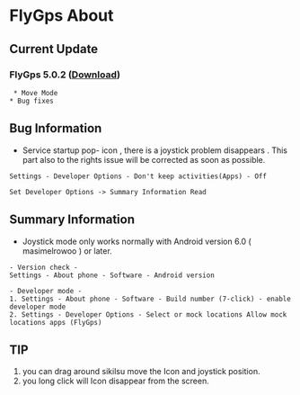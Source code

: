 # FlyGps About

## Current Update		
### FlyGps 5.0.2 ([Download](https://github.com/SamBoKing/Secret/raw/master/FlyGps_5.0.2.apk))		
  ```		
  * Move Mode	
  * Bug fixes
 ```
 
 ## Bug Information
 * Service startup pop- icon , there is a joystick problem disappears . This part also to the rights issue will be corrected as soon as possible.
 ```
 Settings - Developer Options - Don't keep activities(Apps) - Off 
 
 Set Developer Options -> Summary Information Read
 ```
 
 ## Summary Information
 * Joystick mode only works normally with Android version 6.0 ( masimelrowoo ) or later.
 ```
 - Version check -
 Settings - About phone - Software - Android version
 
 - Developer mode -
 1. Settings - About phone - Software - Build number (7-click) - enable developer mode
 2. Settings - Developer Options - Select or mock locations Allow mock locations apps (FlyGps)
 ```
 
 ## TIP
 1. you can drag around sikilsu move the Icon and joystick position.
 2. you long click will Icon disappear from the screen.
